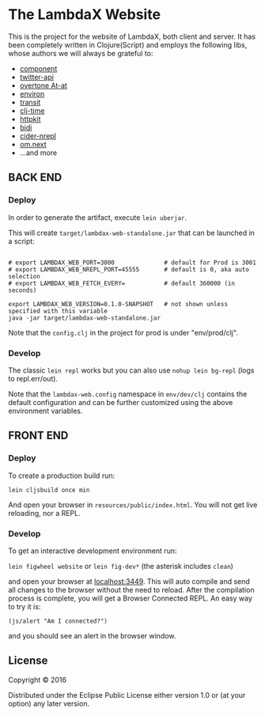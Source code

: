 # The LambdaX Website 

This is the project for the website of LambdaX, both client and server. It has
been completely written in Clojure(Script) and employs the following libs,
whose authors we will always be grateful to:

* [component](https://github.com/componentjs/component)
* [twitter-api](https://github.com/adamwynne/twitter-api)
* [overtone At-at](https://github.com/overtone/at-at)
* [environ](https://github.com/weavejester/environ)
* [transit](https://github.com/cognitect/transit-format)
* [clj-time](https://github.com/seancorfield/clj-time)
* [httpkit](http://www.http-kit.org/)
* [bidi](https://github.com/juxt/bidi)
* [cider-nrepl](https://github.com/clojure-emacs/cider-nrepl)
* [om.next](https://github.com/omcljs/om)
* ...and more

## BACK END

### Deploy

In order to generate the artifact, execute `lein uberjar`.

This will create `target/lambdax-web-standalone.jar` that can be launched in a script:

```

# export LAMBDAX_WEB_PORT=3000              # default for Prod is 3001
# export LAMBDAX_WEB_NREPL_PORT=45555       # default is 0, aka auto selection
# export LAMBDAX_WEB_FETCH_EVERY=           # default 360000 (in seconds)

export LAMBDAX_WEB_VERSION=0.1.0-SNAPSHOT   # not shown unless specified with this variable
java -jar target/lambdax-web-standalone.jar
```

Note that the `config.clj` in the project for prod is under "env/prod/clj".

### Develop

The classic `lein repl` works but you can also use `nohup lein bg-repl` (logs to repl.err/out).

Note that the `lambdax-web.config` namespace in `env/dev/clj` contains the
default configuration and can be further customized using the above environment
variables.

## FRONT END

### Deploy

To create a production build run:

`lein cljsbuild once min`

And open your browser in `resources/public/index.html`. You will not
get live reloading, nor a REPL.

### Develop

To get an interactive development environment run:

`lein figwheel website` or `lein fig-dev*` (the asterisk includes `clean`)

and open your browser at [localhost:3449](http://localhost:3449/).
This will auto compile and send all changes to the browser without the
need to reload. After the compilation process is complete, you will
get a Browser Connected REPL. An easy way to try it is:

`(js/alert "Am I connected?")`

and you should see an alert in the browser window.

## License

Copyright © 2016

Distributed under the Eclipse Public License either version 1.0 or (at your option) any later version.
